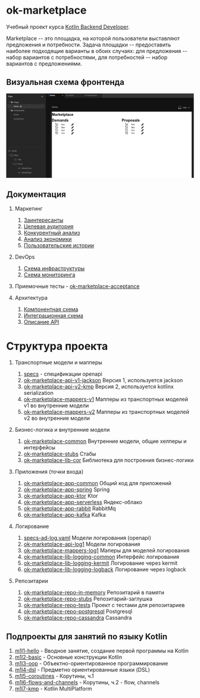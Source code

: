 # ok-marketplace

Учебный проект курса
[Kotlin Backend Developer](https://otus.ru/lessons/kotlin/?int_source=courses_catalog&int_term=programming).

Marketplace -- это площадка, на которой пользователи выставляют предложения и потребности. Задача
площадки -- предоставить наиболее подходящие варианты в обоих случаях: для предложения -- набор вариантов с
потребностями, для потребностей -- набор вариантов с предложениями.

## Визуальная схема фронтенда

![Макет фронта](imgs/design-layout.png)

## Документация

1. Маркетинг
   1. [Заинтересанты](./docs/01-marketing/02-stakeholders.md)
   2. [Целевая аудитория](./docs/01-marketing/01-target-audience.md)
   3. [Конкурентный анализ](./docs/01-marketing/03-concurrency.md)
   4. [Анализ экономики](./docs/01-marketing/04-economy.md)
   5. [Пользовательские истории](./docs/01-marketing/05-user-stories.md)

2. DevOps
   1. [Схема инфраструктуры](./docs/02-devops/01-infrastruture.md)
   2. [Схема мониторинга](./docs/02-devops/02-monitoring.md)

3. Приемочные тесты - [ok-marketplace-acceptance](ok-marketplace-acceptance)

4. Архитектура
   1. [Компонентная схема](./docs/04-architecture/01-arch.md)
   2. [Интеграционная схема](./docs/04-architecture/02-integration.md)
   3. [Описание API](./docs/04-architecture/03-api.md)

# Структура проекта

1. Транспортные модели и мапперы
   1. [specs](specs) - спецификации openapi
   2. [ok-marketplace-api-v1-jackson](ok-marketplace-api-v1-jackson) Версия 1, используется jackson
   3. [ok-marketplace-api-v2-kmp](ok-marketplace-api-v2-kmp) Версия 2, используется kotlinx serialization
   4. [ok-marketplace-mappers-v1](ok-marketplace-mappers-v1) Мапперы из транспортных моделей v1 во внутренние модели
   5. [ok-marketplace-mappers-v2](ok-marketplace-mappers-v2) Мапперы из транспортных моделей v2 во внутренние модели

2. Бизнес-логика и внутренние модели
   1. [ok-marketplace-common](ok-marketplace-common) Внутренние модели, общие хелперы и интерфейсы
   2. [ok-marketplace-stubs](ok-marketplace-stubs) Стабы
   3. [ok-marketplace-lib-cor](ok-marketplace-lib-cor) Библиотека для построения бизнес-логики

3. Приложения (точки входа)
   1. [ok-marketplace-app-common](ok-marketplace-app-common) Общий код для приложений
   2. [ok-marketplace-app-spring](ok-marketplace-app-spring) Spring
   3. [ok-marketplace-app-ktor](ok-marketplace-app-ktor) Ktor
   4. [ok-marketplace-app-serverless](ok-marketplace-app-serverless) Яндекс-облако
   5. [ok-marketplace-app-rabbit](ok-marketplace-app-rabbit) RabbitMq
   6. [ok-marketplace-app-kafka](ok-marketplace-app-kafka) Kafka

4. Логирование
   1. [specs-ad-log.yaml](specs%2Fspecs-ad-log.yaml) Модели логирования (openapi)
   2. [ok-marketplace-api-log1](ok-marketplace-api-log1) Модели логирования
   3. [ok-marketplace-mappers-log1](ok-marketplace-mappers-log1) Маперы для моделей логирования
   4. [ok-marketplace-lib-logging-common](ok-marketplace-lib-logging-common) Интерфейс логирования
   5. [ok-marketplace-lib-logging-kermit](ok-marketplace-lib-logging-kermit) Логирование через kermit
   6. [ok-marketplace-lib-logging-logback](ok-marketplace-lib-logging-logback) Логирование через logback

5. Репозитарии
   1. [ok-marketplace-repo-in-memory](ok-marketplace-repo-in-memory) Репозитарий в памяти
   2. [ok-marketplace-repo-stubs](ok-marketplace-repo-stubs) Репозитарий-заглушка
   3. [ok-marketplace-repo-tests](ok-marketplace-repo-tests) Проект с тестами для репозитариев
   4. [ok-marketplace-repo-postgresql](ok-marketplace-repo-postgresql) Postgresql
   5. [ok-marketplace-repo-cassandra](ok-marketplace-repo-cassandra) Cassandra 

## Подпроекты для занятий по языку Kotlin

1. [m1l1-hello](m1l1-hello) - Вводное занятие, создание первой программы на Kotlin
2. [m1l2-basic](m1l2-basic) - Основные конструкции Kotlin
3. [m1l3-oop](m1l3-oop) - Объектно-ориентированное программирование
4. [m1l4-dsl](m1l4-dsl) - Предметно ориентированные языки (DSL)
5. [m1l5-coroutines](m1l5-coroutines) - Корутины, ч.1
6. [m1l6-flows-and-channels](m1l6-flows-and-channels) - Корутины, ч.2 - flow, channels
7. [m1l7-kmp](m1l7-kmp) - Kotlin MultiPlatform
